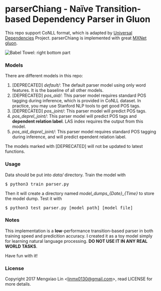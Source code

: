 parserChiang - Naïve Transition-based Dependency Parser in Gluon
=====
This repo support CoNLL format, which is adapted by [Universal Dependencies](http://universaldependencies.org/) Project. parserChiang is implemented with great [MXNet gluon](http://gluon.mxnet.io/).

![Babel Towel: right bottom part](https://upload.wikimedia.org/wikipedia/commons/thumb/9/9e/Pieter_Bruegel_the_Elder_-_The_Tower_of_Babel_%28Vienna%29_-_Google_Art_Project-x2-y1.jpg/600px-Pieter_Bruegel_the_Elder_-_The_Tower_of_Babel_%28Vienna%29_-_Google_Art_Project-x2-y1.jpg)
### Models
There are different models in this repo:
1. [DEPRECATED] *default/*: The default parser model using only word features. It is the baseline of all other models.
2. [DEPRECATED] *pos_aid/*: This parser model requires standard POS tagging during inference, which is provided in CoNLL dataset. In practice, you may use Stanford NLP tools to get good POS tags.
3. [DEPRECATED] *pos_joint/*: This parser model will predict POS tags. 
4. *pos_deprel_joint/*: This parser model will predict POS tags and **dependent relation label**. LAS index requires the output from this model. 
5. *pos_aid_deprel_joint/*: This parser model requires standard POS tagging during inference, and will predict ependent relation label.

The models marked with [DEPRECATED] will not be updated to latest functions.

### Usage
Data should be put into *data/* directory. Train the model with
<pre>
$ python3 train_parser.py
</pre>
Then it will create a directory named *model_dumps_{Date}_{Time}* to store the model dump. Test it with
<pre>
$ python3 test_parser.py [model_path] [model_file]
</pre>

### Notes
This implementation is a **low**-performance transition-based parser in both training speed and predicition accuracy. I created it as a toy model simply for learning natural language processing. **DO NOT USE IT IN ANY REAL WORLD TASKS**. 

Have fun with it!

### License
Copyright 2017 Mengxiao Lin \<linmx0130@gmail.com\>, read LICENSE for more details.
